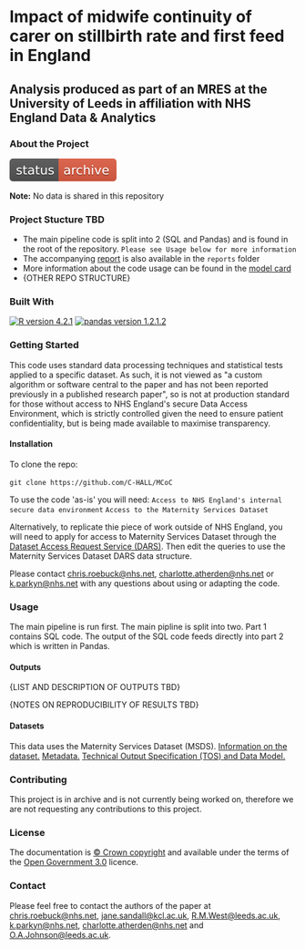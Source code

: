 # Impact of midwife continuity of carer on stillbirth rate and first feed in England 
## Analysis produced as part of an MRES at the University of Leeds in affiliation with NHS England Data & Analytics

### About the Project

[![status: archive](https://github.com/GIScience/badges/raw/master/status/archive.svg)](https://github.com/GIScience/badges#archive)

**Note:** No data is shared in this repository 

### Project Stucture TBD

- The main pipeline code is split into 2 (SQL and Pandas) and is found in the root of the repository. `Please see Usage below for more information`
- The accompanying [report](./reports/report.pdf) is also available in the `reports` folder
- More information about the code usage can be found in the [model card](./model_card.md)
- {OTHER REPO STRUCTURE}

### Built With

[![R version 4.2.1 ](https://img.shields.io/badge/R-v4.2.1-blue.svg)]([https://www.r-project.org/])
[![pandas version 1.2.1.2 ](https://img.shields.io/badge/pandas-v1.21.2-blue.svg)]([https://pandas.pydata.org/pandas-docs/stable/whatsnew/v1.2.1.html#])

### Getting Started
This code uses standard data processing techniques and statistical tests applied to a specific dataset. 
As such, it is not viewed as "a custom algorithm or software central to the paper and has not been reported previously in a published research paper", so is not at production standard for those without access to NHS England's secure Data Access Environment, 
which is strictly controlled given the need to ensure patient confidentiality, but is being made available to maximise transparency.

#### Installation

To clone the repo:

`git clone https://github.com/C-HALL/MCoC`

To use the code 'as-is' you will need:
 `Access to NHS England's internal secure data environment`
 `Access to the Maternity Services Dataset`

Alternatively, to replicate thie piece of work outside of NHS England, you will need to apply for access to Maternity Services Dataset through the [Dataset Access Request Service (DARS)](https://digital.nhs.uk/services/data-access-request-service-dars#apply-through-dars-online). Then edit the queries to use the Maternity Services Dataset DARS data structure.


Please contact [chris.roebuck@nhs.net](mailto:chris.roebuck@nhs.net), [charlotte.atherden@nhs.net](mailto:charlotte.atherden@nhs.net) or [k.parkyn@nhs.net](mailto:k.parkyn@nhs.net) with any questions about using or adapting the code. 

### Usage
The main pipeline is run first. The main pipline is split into two. Part 1 contains SQL code. The output of the SQL code feeds directly into part 2 which is written in Pandas. 

#### Outputs
{LIST AND DESCRIPTION OF OUTPUTS TBD}

{NOTES ON REPRODUCIBILITY OF RESULTS TBD}

#### Datasets
This data uses the Maternity Services Dataset (MSDS).
[Information on the dataset.](https://digital.nhs.uk/data-and-information/data-collections-and-data-sets/data-sets/maternity-services-data-set/)
[Metadata.](https://digital.nhs.uk/data-and-information/data-collections-and-data-sets/data-sets/maternity-services-data-set/guidance?area=metadata)
[Technical Output Specification (TOS) and Data Model.](https://digital.nhs.uk/data-and-information/data-collections-and-data-sets/data-sets/maternity-services-data-set/tools-and-guidance)

### Contributing

This project is in archive and is not currently being worked on, therefore we are not requesting any contributions to this project.  

### License

The documentation is [© Crown copyright][copyright] and available under the terms
of the [Open Government 3.0][ogl] licence.

[copyright]: http://www.nationalarchives.gov.uk/information-management/re-using-public-sector-information/uk-government-licensing-framework/crown-copyright/
[ogl]: http://www.nationalarchives.gov.uk/doc/open-government-licence/version/3/

### Contact

Please feel free to contact the authors of the paper at [chris.roebuck@nhs.net](mailto:chris.roebuck@nhs.net), [jane.sandall@kcl.ac.uk](mailto:jane.sandall@kcl.ac.uk), [R.M.West@leeds.ac.uk](mailto:R.M.West@leeds.ac.uk), [k.parkyn@nhs.net](mailto:k.parkyn@nhs.net), [charlotte.atherden@nhs.net](mailto:charlotte.atherden@nhs.net) and [O.A.Johnson@leeds.ac.uk](mailto:O.A.Johnson@leeds.ac.uk). 

<!-- ### Acknowledgements -->

